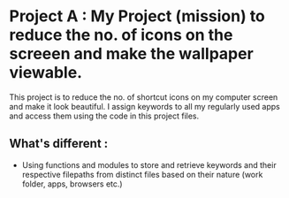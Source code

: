 # Project A : My Project (mission) to reduce the no. of icons on the screeen and make the wallpaper viewable.

This project is to reduce the no. of shortcut icons on my computer screen and make it look beautiful. I assign keywords to all my regularly used apps and access them using the code in this project files. 

## What's different :
*  Using functions and modules to store and retrieve keywords and their respective filepaths from distinct files based on their nature (work folder, apps, browsers etc.)